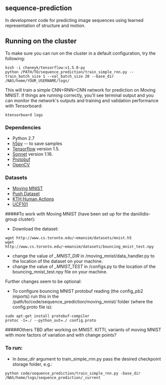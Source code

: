 ## sequence-prediction

In development code for predicting image sequences using learned representation
of structure and motion. 

## Running on the cluster

To make sure you can run on the cluster in a default configuration, try the following:
```
kssh -i chaneyk/tensorflow:v1.5.0-py
python /PATH/TO/sequence_prediction/train_simple_rnn.py --train_batch_size 1 --val_batch_size 20 --base_dir /NAS/home/YOUR_USERNAME/logs/
```
This will train a simple CNN+RNN+CNN network for prediction on Moving MNIST. If things are running correctly, you'll see terminal output and you can monitor the network's outputs and training and validation performance with Tensorboard:
```
ktensorboard logs
```

### Dependencies
* Python 2.7
* [h5py](https://github.com/h5py/h5py) -- to save samples
* [Tensorflow](https://github.com/tensorflow/tensorflow/) version 1.5.
* [Sonnet](https://github.com/deepmind/sonnet) version 1.16.
* [Protobuf](https://github.com/google/protobuf)
* [OpenCV](https://opencv.org/)


### Datasets

* [Moving MNIST](https://github.com/emansim/unsupervised-videos)
* [Push Dataset](https://sites.google.com/site/brainrobotdata/home/push-dataset)
* [KTH Human Actions](http://www.nada.kth.se/cvap/actions/)
* [UCF101](http://crcv.ucf.edu/data/UCF101.php)

#####To work with Moving MNIST (have been set up for the daniilidis-group cluster):


- Download the dataset:
```
wget http://www.cs.toronto.edu/~emansim/datasets/mnist.h5
wget http://www.cs.toronto.edu/~emansim/datasets/bouncing_mnist_test.npy
```
 - change the value of *\_MNIST_DIR* in /moving_mnist/data_handler.py to the location of the dataset on your machine.
 -  change the value of *\_MNIST_TEST* in /configs.py to the location of the bouncing_mnist_test.npy file on your machine.

Further changes seem to be optional:

- To configure bouncing MNIST protobuf reading (the config_pb2 imports) run this in the /path/to/code/sequence_prediction/moving_mnist/ folder (where the config.proto file is):
```
sudo apt-get install protobuf-compiler
protoc -I=./ --python_out=./ config.proto
```

#####Others 
TBD after working on MNIST. KITTI, variants of moving MNIST with more factors of variation and
with change points?

### To run:

- In *base_dir* argument to train_simple_rnn.py pass the desired checkpoint storage folder, e.g.:

```
python code/sequence_prediction/train_simple_rnn.py -base_dir /NAS/home/logs/sequence_prediction/_current
```
